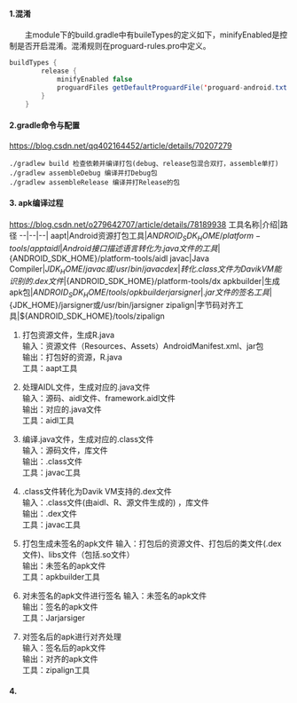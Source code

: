 #### 1.混淆
&emsp;&emsp;主module下的build.gradle中有buileTypes的定义如下，minifyEnabled是控制是否开启混淆。混淆规则在proguard-rules.pro中定义。

```java
buildTypes {
        release {
            minifyEnabled false
            proguardFiles getDefaultProguardFile('proguard-android.txt'), 'proguard-rules.pro'
        }
    }
```

#### 2.gradle命令与配置 
https://blog.csdn.net/qq402164452/article/details/70207279
```
./gradlew build 检查依赖并编译打包(debug、release包混合双打，assemble单打)
./gradlew assembleDebug 编译并打Debug包
./gradlew assembleRelease 编译并打Release的包
```


#### 3. apk编译过程
https://blog.csdn.net/o279642707/article/details/78189938
工具名称|介绍|路径
--|--|--|
aapt|Android资源打包工具|${ANDROID_SDK_HOME}/platform-tools/appt
aidl|Android接口描述语言转化为.java文件的工具|${ANDROID_SDK_HOME}/platform-tools/aidl
javac|Java Compiler|${JDK_HOME}/javac或/usr/bin/javac
dex|转化.class文件为Davik VM能识别的.dex文件|${ANDROID_SDK_HOME}/platform-tools/dx
apkbuilder|生成apk包|${ANDROID_SDK_HOME}/tools/opkbuilder
jarsigner|.jar文件的签名工具|${JDK_HOME}/jarsigner或/usr/bin/jarsigner
zipalign|字节码对齐工具|${ANDROID_SDK_HOME}/tools/zipalign

1. 打包资源文件，生成R.java  
输入：资源文件（Resources、Assets）AndroidManifest.xml、jar包    
输出：打包好的资源，R.java  
工具：aapt工具
2. 处理AIDL文件，生成对应的.java文件  
输入：源码、aidl文件、framework.aidl文件    
输出：对应的.java文件  
工具：aidl工具
3. 编译.java文件，生成对应的.class文件  
输入：源码文件，库文件  
输出：.class文件  
工具：javac工具

4. .class文件转化为Davik VM支持的.dex文件  
 输入：.class文件(由aidl、R、源文件生成的)  ，库文件  
 输出：.dex文件  
 工具：javac工具
 5. 打包生成未签名的apk文件
   输入：打包后的资源文件、打包后的类文件(.dex文件)、libs文件（包括.so文件）    
   输出：未签名的apk文件  
   工具：apkbuilder工具

5. 对未签名的apk文件进行签名
   输入：未签名的apk文件  
   输出：签名的apk文件  
   工具：Jarjarsiger
6. 对签名后的apk进行对齐处理  
    输入：签名后的apk文件  
    输出：对齐的apk文件  
    工具：zipalign工具
#### 4.